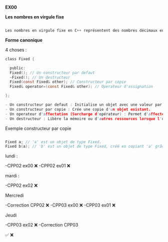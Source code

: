 **EX00**

**Les nombres en virgule fixe**

```c

Les nombres en virgule fixe en C++ représentent des nombres décimaux en réservant un certain nombre de bits pour la partie entière et d'autres pour la partie fractionnaire, offrant un contrôle précis et des calculs efficaces, souvent utilisés dans les systèmes embarqués.

```

**Forme canonique**

4 choses : 

```c
class Fixed {

  public:
  Fixed(); // Un constructeur par defaut
  ~Fixed(); // Un destructeur 
  Fixed(const Fixed& other); // Constructeur par copie 
  Fixed& operator=(const Fixed& other); // Operateur d'assignation

};
```

```c
- Un constructeur par defaut : Initialise un objet avec une valeur par défaut.
- Un constructeur par copie : Crée une copie d'un objet existant.
- Un operateur d'affectation (Surcharge d'opérateur) : Permet d'affecter un objet à un autre déjà existant.
- Un destructeur : Libère la mémoire ou d'autres ressources lorsque l'objet est détruit.

```

Exemple constructeur par copie

```c

Fixed a; // 'a' est un objet de type Fixed.
Fixed b(a); // 'b' est un objet de type Fixed, créé en copiant 'a' grâce au constructeur de copie.

```

lundi :

-CPP02 ex00 ❌
-CPP02 ex01 ❌

mardi :

-CPP02 ex02 ❌

Mercredi 

-Correction CPP02 ❌
-CPP03 ex00 ❌
-CPP03 ex01 ❌

Jeudi
 
-CPP03 ex02 ❌
-Correction CPP03



✅ ❌
